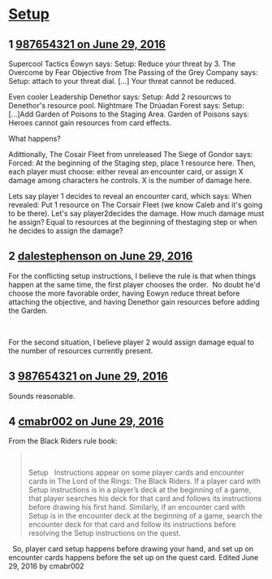 # [Setup](https://community.fantasyflightgames.com/topic/223742-setup/)

## 1 [987654321 on June 29, 2016](https://community.fantasyflightgames.com/topic/223742-setup/?do=findComment&comment=2286793)

Supercool Tactics Éowyn says: Setup: Reduce your threat by 3. The Overcome by Fear Objective from The Passing of the Grey Company says: Setup: attach to your threat dial. [...] Your threat cannot be reduced.

Even cooler Leadership Denethor says: Setup: Add 2 resourcws to Denethor's resource pool. Nightmare The Drúadan Forest says: Setup: [...]Add Garden of Poisons to the Staging Area. Garden of Poisons says: Heroes cannot gain resources from card effects.

What happens?

Adittionally, The Cosair Fleet from unreleased The Siege of Gondor says: Forced: At the beginning of the Staging step, place 1 resource here. Then, each player must choose: either reveal an encounter card, or assign X damage among characters he controls. X is the number of damage here.

Lets say player 1 decides to reveal an encounter card, which says: When revealed: Put 1 resource on The Corsair Fleet (we know Caleb and it's going to be there). Let's say player2decides the damage. How much damage must he assign? Equal to resources at the beginning of thestaging step or when he decides to assign the damage?

## 2 [dalestephenson on June 29, 2016](https://community.fantasyflightgames.com/topic/223742-setup/?do=findComment&comment=2286818)

For the conflicting setup instructions, I believe the rule is that when things happen at the same time, the first player chooses the order.  No doubt he'd choose the more favorable order, having Eowyn reduce threat before attaching the objective, and having Denethor gain resources before adding the Garden.

 

For the second situation, I believe player 2 would assign damage equal to the number of resources currently present.

## 3 [987654321 on June 29, 2016](https://community.fantasyflightgames.com/topic/223742-setup/?do=findComment&comment=2286956)

Sounds reasonable.

## 4 [cmabr002 on June 29, 2016](https://community.fantasyflightgames.com/topic/223742-setup/?do=findComment&comment=2287152)

From the Black Riders rule book:

>  
> 
> Setup
>  
> Instructions appear on some player cards and encounter cards in The Lord of the Rings: The Black Riders. If a player card with Setup instructions is in a player’s deck at the beginning of a game, that player searches his deck for that card and follows its instructions before drawing his first hand. Similarly, if an encounter card with Setup is in the encounter deck at the beginning of a game, search the encounter deck for that card and follow its instructions before resolving the Setup instructions on the quest.

 
So, player card setup happens before drawing your hand, and set up on encounter cards happens before the set up on the quest card.
Edited June 29, 2016 by cmabr002

